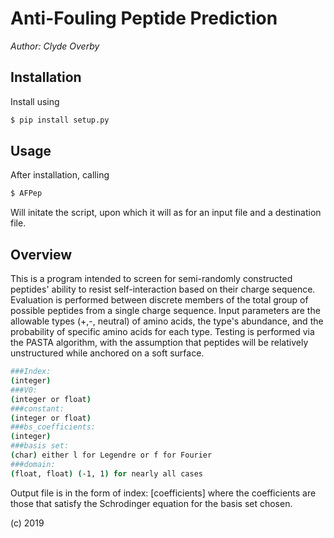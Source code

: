 # Anti-Fouling Peptide Prediction

*Author: Clyde Overby*


## Installation

Install using 
```sh
$ pip install setup.py
```
## Usage

After installation, calling
```sh
$ AFPep
```
Will initate the script, upon which it will as for an input file and a destination file.

## Overview

This is a program intended to screen for semi-randomly constructed peptides' ability to resist self-interaction based on their charge sequence.  Evaluation is performed between discrete members of the total group of possible peptides from a single charge sequence.  Input parameters are the allowable types (+,-, neutral) of amino acids, the type's abundance, and the probability of specific amino acids for each type.  Testing is performed via the PASTA algorithm, with the assumption that peptides will be relatively unstructured while anchored on a soft surface.

```sh
###Index:
(integer)
###V0:
(integer or float)
###constant:
(integer or float)
###bs_coefficients:
(integer)
###basis set:
(char) either l for Legendre or f for Fourier
###domain:
(float, float) (-1, 1) for nearly all cases
```

Output file is in the form of index: [coefficients] where the coefficients are those that satisfy the Schrodinger equation for the basis set chosen.

(c) 2019
